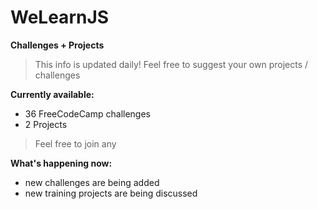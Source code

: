 # WeLearnJS

**Challenges + Projects**

> This info is updated daily!
> Feel free to suggest your own projects / challenges

**Currently available:**
* 36 FreeCodeCamp challenges
* 2 Projects

> Feel free to join any

**What's happening now:**
* new challenges are being added
* new training projects are being discussed


